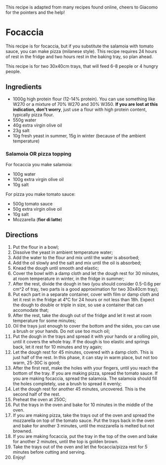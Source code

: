 This recipe is adapted from many recipes found online, cheers to Giacomo for the pointers and the help! 


# Focaccia
This recipe is for focaccia, but if you substitute the salamoia with tomato sauce, you can make pizza (milanese style). This recipe requires 24 hours of rest in the fridge and two hours rest in the baking tray, so plan ahead. 

This recipe is for two 30x40cm trays, that will feed 6-8 people or 4 hungry people.

## Ingredients
- 1000g high protein flour (12-14% protein). You can use something like W270 or a mixture of 70% W270 and 30% W350. **If you are lost at this indication, don't worry**, just use a flour with high protein content, typically pizza flour.
- 550g water
- 40g extra virgin olive oil
- 23g salt
- 10g fresh yeast in summer, 15g in winter (because of the ambient temperature)

### Salamoia OR pizza topping
For focaccia you make salamoia:
- 100g water
- 100g extra virgin olive oil
- 10g salt

For pizza you make tomato sauce:
- 500g tomato sauce
- 50g extra virgin olive oil
- 10g salt
- Mozzarella (**fior di latte**)

## Directions

1) Put the flour in a bowl;
1) Dissolve the yeast in ambient temperature water;
1) Add the water to the flour and mix until the water is absorbed;
1) Add the oil slowly and the salt and mix until the oil is absorbed;
1) Knead the dough until smooth and elastic;
1) Cover the bowl with a damp cloth and let the dough rest for 30 minutes, at room temperature in winter, in the fridge in summer;
1) After the rest, divide the dough in two (you should consider 0.5-0.6g per cm^2 of tray, two parts is a good approximation for two 30x40cm tray);
1) Put each part in a separate container, cover with film or damp cloth and let it rest in the fridge at 4°C for 24 hours or not less than 18h. Expect the dough to double or triple in size, so use a container that can accomodate that;
1) After the rest, take the dough out of the fridge and let it rest at room temperature for some minutes;
1) Oil the trays just enough to cover the bottom and the sides, you can use a brush or your hands. Do not use too much oil;
1) Put the dough in the trays and spread it with your hands or a rolling pin, until it covers the whole tray. If the dough is too elastic and springs back, let it rest for 10 minutes and try again;
1) Let the dough rest for 45 minutes, covered with a damp cloth. This is just half of the rest. In this phase, it can stay in warm place, but not too warm, 25-30C is good;
1) After the first rest, make the holes with your fingers, until you reach the bottom of the tray. If you are making pizza, spread the tomato sauce. If you are making focaccia, spread the salamoia. The salamoia should fill the holes completely, use a brush to spread it evenly;
1) Let the dough rest for another 45 minutes, uncovered. This is the second half of the rest. 
1) Preheat the oven at 250C;
1) Put the trays in the oven and bake for 10 minutes in the middle of the oven.
1) If you are making pizza, take the trays out of the oven and spread the mozzarella on top of the tomato sauce. Put the trays back in the oven and bake for another 3 minutes, until the mozzarella is melted but not browned.
1) If you are making focaccia, put the tray in the top of the oven and bake for another 2 minutes, until the top is golden brown.
1) Take the trays out of the oven and let the focaccia/pizza rest for 5 minutes before cutting and serving.
1) Enjoy!

